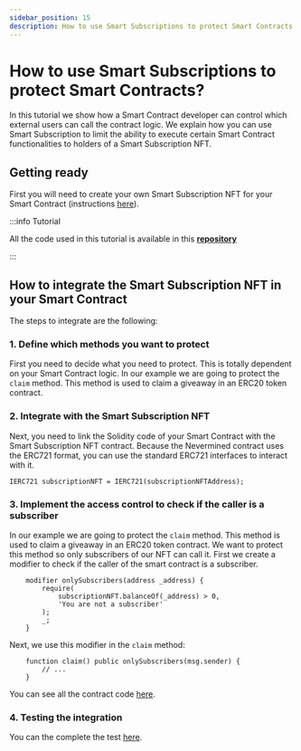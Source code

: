 ```yaml
---
sidebar_position: 15
description: How to use Smart Subscriptions to protect Smart Contracts
---
```


# How to use Smart Subscriptions to protect Smart Contracts?

In this tutorial we show how a Smart Contract developer can control which external users can call the contract logic. We explain how you can use Smart Subscription to limit the ability to execute certain Smart Contract functionalities to holders of a Smart Subscription NFT.

## Getting ready

First you will need to create your own Smart Subscription NFT for your Smart Contract (instructions [here](04-create-subscription.md)).

:::info Tutorial

All the code used in this tutorial is available in this **[repository](https://github.com/nevermined-io/tutorials/tree/main/subscriptions/001-Smart_Contract_Access)**

:::


## How to integrate the Smart Subscription NFT in your Smart Contract

The steps to integrate are the following:

### 1. Define which methods you want to protect

First you need to decide what you need to protect. This is totally dependent on your Smart Contract logic. In our example we are going to protect the `claim` method. This method is used to claim a giveaway in an ERC20 token contract.

### 2. Integrate with the Smart Subscription NFT

Next, you need to link the Solidity code of your Smart Contract with the Smart Subscription NFT contract. Because the Nevermined contract uses the ERC721 format, you can use the standard ERC721 interfaces to interact with it.

```solidity
IERC721 subscriptionNFT = IERC721(subscriptionNFTAddress);
```

### 3. Implement the access control to check if the caller is a subscriber

In our example we are going to protect the `claim` method. This method is used to claim a giveaway in an ERC20 token contract. We want to protect this method so only subscribers of our NFT can call it. First we create a modifier to check if the caller of the smart contract is a subscriber.

```solidity
    modifier onlySubscribers(address _address) {
        require(
            subscriptionNFT.balanceOf(_address) > 0,
            'You are not a subscriber'
        );
        _;
    }
```

Next, we use this modifier in the `claim` method:

```solidity
    function claim() public onlySubscribers(msg.sender) {
        // ...
    }
```

You can see all the contract code [here](https://github.com/nevermined-io/tutorials/blob/main/subscriptions/001-Smart_Contract_Access/contracts/MyToken.sol).



### 4. Testing the integration

You can the complete the test [here](https://github.com/nevermined-io/tutorials/blob/main/subscriptions/001-Smart_Contract_Access/test/MyToken.ts).
